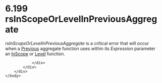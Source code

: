 <html dir="LTR" xmlns:mshelp="http://msdn.microsoft.com/mshelp" xmlns:ddue="http://ddue.schemas.microsoft.com/authoring/2003/5" xmlns:xlink="http://www.w3.org/1999/xlink" xmlns:tool="http://www.microsoft.com/tooltip">
    <head>
        <meta http-equiv="Content-Type" content="text/html; CHARSET=utf-8"></meta>
        <meta name="save" content="history"></meta>
        <title>6.199 rsInScopeOrLevelInPreviousAggregate</title>
        <xml>
            <mshelp:toctitle title="6.199 rsInScopeOrLevelInPreviousAggregate"></mshelp:toctitle>
            <mshelp:rltitle title="[MS-RDL]: rsInScopeOrLevelInPreviousAggregate"></mshelp:rltitle>
            <mshelp:keyword index="A" term="efded231-9d1c-479a-ba52-9a50f1d3fca7"></mshelp:keyword>
            <mshelp:attr name="DCSext.ContentType" value="open specification"></mshelp:attr>
            <mshelp:attr name="AssetID" value="efded231-9d1c-479a-ba52-9a50f1d3fca7"></mshelp:attr>
            <mshelp:attr name="TopicType" value="kbRef"></mshelp:attr>
            <mshelp:attr name="DCSext.Title" value="[MS-RDL]: rsInScopeOrLevelInPreviousAggregate" />
        </xml>
    </head>
    <body>
        <div id="header">
            <h1 class="heading">6.199 rsInScopeOrLevelInPreviousAggregate</h1>
        </div>
        <div id="mainSection">
            <div id="mainBody">
                <div id="allHistory" class="saveHistory"></div>
                <div id="sectionSection0" class="section" name="collapseableSection">
                    

<p><i>rsInScopeOrLevelInPreviousAggregate</i> is a critical
error that will occur when a <a href="3e1da2a1-547f-4b00-b88e-62847bea3419.html">Previous</a>
aggregate function uses within its <i>Expression</i> parameter an <a href="242d5079-51e7-4734-aff7-065f47be2162.html">InScope</a> or <a href="5870d4c3-70f6-4357-becd-717fd9471ee0.html">Level</a> function.</p>


                </div>
            </div>
        </div>
    </body>
</html>